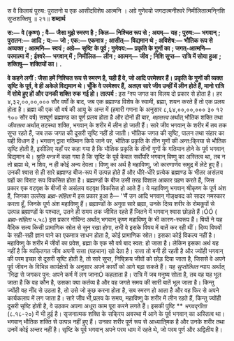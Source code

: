  

स वै किलायं पुरुष: पुरातनो य एक आसीदविशेष आत्मनि । अग्रे गुणेवयो जगदात्मनीश्वरे निमीलितात्मनि्नशि सुप्तशक्तिषु ॥ २१॥ **शब्दार्थ** 

**स:—** **वे (कृष्ण)** **; वै—** **जैसा मुझे स्मरण है** **; किल—** **निश्चित रूप से** **; अयम्—** **यह** **; पुरुष:—** **भगवान्** **; पुरातन:—** **आदि** **;** **य:—** **जो** **; एक:—** **एकमात्र** **; आसीत्—** **विद्यमान थे** **; अविशेष:—** **भौतिक रूप से अव्यक्त** **; आत्मनि—** **स्वयं** **; अग्रे—** **सृष्टि** **के पूर्व** **; गुणेवय:—** **प्रकृति के गुणों का** **; जगत्-आत्मनि—** **परमात्मा में** **; ईश्वरे—** **भगवान् में** **; निमीलित—** **लीन** **; आत्मन्—** **जीव** **; निशि सुप्त—** **रात्रि में सोया हुआ** **; शक्तिषु—** **शक्तियों का।** **.** 

**वे कहने लगीं : जैसा हमें निश्चित रूप से स्मरण है, यही हैं वे, जो आदि परमेश्वर हैं।** **प्रकृति के गुणों की व्यक्त सृष्टि के पूर्व, वे ही अकेले विद्यमान थे। चूँकि वे परमेश्वर हैं,** **अतएव सारे जीव उन्हीं में लीन होते हैं, मानो रात्रि में सोये हुए हों और उनकी शक्ति रुक** **गई हो।** **तात्पर्य** : इस ²श्य जगत का विलय दो प्रकार से होता है। हर ४,३२,००,००,००० सौर वर्षों के बाद, जब एक ब्रह्माण्ड विशेष के स्वामी, ब्रह्मा, शयन करते हैं तो एक प्रलय होता है। ब्रह्मा की एक सौ वर्ष की आयु के अन्त में (हमारी गणना के अनुसार ८,६४,००,००,००० ३०  १२ १०० सौर वर्ष) सश्पूर्ण ब्रह्माण्ड का पूर्ण प्रलय होता है और दोनों ही बार, *महत्तत्त्व* अर्थात् भौतिक शक्ति तथा *जीवतत्व* अर्थात् तटस्था शक्ति, भगवान् के शरीर में लीन हो जाती हैं। सारे जीव भगवान् के शरीर में तब तक सुप्त रहते हैं, जब तक जगत की दूसरी सृष्टि नहीं हो जाती। भौतिक जगत की सृष्टि, पालन तथा संहार का यही विधान है। भगवान् द्वारा गतिमान किये जाने पर, भौतिक प्रकृति के तीन गुणों की अन्त:कि्रया से भौतिक सृष्टि होती है, इसीलिए यहाँ पर कहा गया है कि भौतिक प्रकृति के तीनों गुणों के गतिमान होने के पूर्व भगवान् विद्यमान थे। *श्रुति मन्त्र* में कहा गया है कि सृष्टि के पूर्व केवल सर्वोपरि भगवान् विष्णु का अस्तित्व था, तब न तो ब्रह्मा थे, न शिव, न ही कोई अन्य देवता। विष्णु का अर्थ है महाविष्णु, जो कारणार्णव समुद्र में लेटे हुए हैं। उनकी श्वास से ही सारे ब्रह्माण्ड बीज-रूप में उत्पन्न होते हैं और धीरे-धीरे प्रत्येक ब्रह्माण्ड के भीतर असंलय ग्रहों का विराट रूप विकसित होता है। ब्रह्माण्डों के बीज उसी तरह विशाल आकार ग्रहण करते हैं, जिस प्रकार एक वटवृक्ष के बीजों से असंलय वटवृक्ष विकसित हो आते हैं। ये महाविष्णु भगवान् श्रीकृष्ण के पूर्ण अंश हैं, जिनका उल्लेख *ब्रह्म-संहिता* में इस प्रकार हुआ है— ''मैं उन आदि भगवान् गोङ्क्षवद को सादर नमस्कार करता हूँ, जिनके पूर्ण अंश महाविष्णु हैं। ब्रह्माण्डों के अगुवा सारे ब्रह्मा, उनके दिव्य शरीर के रोमकूपों से उत्पन्न ब्रह्माण्डों के पश्चात्, उतने ही समय तक जीवित रहते हैं जितने में भगवान् श्वास छोड़ते हैं।ÓÓ ( *ब्रह्म-संहिता* ५.५८) इस प्रकार गोविन्द अर्थात् भगवान् कृष्ण महाविष्णु के भी कारण-स्वरूप हैं। षियों ने यह वैदिक सत्य किसी प्रामाणिक स्रोत से सुन रखा होगा, तभी वे इसके विषय में बातें कर रही थीं। दिव्य विषयों के सही-सही ज्ञान पाने का एकमात्र साधन होता है, कोई प्रामाणिक स्रोत। इसका कोई विकल्प नहीं है। महाविष्णु के शरीर में जीवों का प्रवेश, ब्रह्मा के एक सौ वर्ष बाद स्वत: हो जाता है। लेकिन इसका अर्थ यह नहीं है कि व्यकि्तगत जीव अपनी सत्ता (पहचान) खो देता है। सत्ता तो बनी ही रहती है और ज्योंही भगवान् की परम इच्छा से दूसरी सृष्टि होती है, तो सारे सुप्त, निषि्क्रय जीवों को छोड़ दिया जाता है, जिससे वे अपने पूर्व जीवन के विभिन्न कार्यक्षेत्रों के अनुसार अपने कार्यों को आगे बढ़ा सकते हैं। यह *सुप्तोत्थित* न्याय अर्थात् 'निद्रा से जगकर पुन: अपने कर्म में लग जानाÓ कहलाता है। रात्रि में जब मनुष्य सोता है, तब वह यह भूल जाता है कि वह कौन है, उसका क्या कर्तव्य है और वह जगते समय की सारी बातें भूल जाता है। किन्तु ज्योंही वह नींद से उठता है, तो उसे जो कुछ करना होता है, सब स्मरण हो आता है और वह फिर से अपने कार्यकलाप में लग जाता है। सारे जीव भी,प्रलय के समय, महाविष्णु के शरीर में लीन रहते हैं, किन्तु ज्योंही दूसरी सृष्टि होती है, वे उठकर अपना अधूरा काम पूरा करने लगते हैं। इसकी पुष्टि ** *भगवद्गीता* (८.१८-२०) में भी हुई है। सृजनात्मक शक्ति के सकि्रय अवस्था में आने के पूर्व भगवान् का अस्तित्व था। भगवान् भौतिक शक्ति से उत्पन्न नहीं हुए हैं। उनका शरीर पूर्ण रूप से आध्याति्मक है और उनके शरीर तथा उनमें कोई अन्तर नहीं है। सृष्टि के पूर्व भगवान् अपने परम धाम में रहते थे, जो परम पूर्ण और अद्वितीय है। 